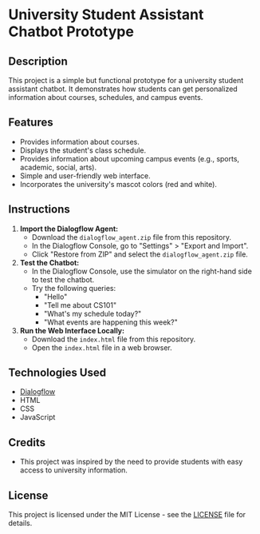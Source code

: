 # University Student Assistant Chatbot Prototype

## Description

This project is a simple but functional prototype for a university student assistant chatbot. It demonstrates how students can get personalized information about courses, schedules, and campus events.

## Features

*   Provides information about courses.
*   Displays the student's class schedule.
*   Provides information about upcoming campus events (e.g., sports, academic, social, arts).
*   Simple and user-friendly web interface.
*   Incorporates the university's mascot colors (red and white).

## Instructions

1.  **Import the Dialogflow Agent:**
    *   Download the `dialogflow_agent.zip` file from this repository.
    *   In the Dialogflow Console, go to "Settings" > "Export and Import".
    *   Click "Restore from ZIP" and select the `dialogflow_agent.zip` file.
2.  **Test the Chatbot:**
    *   In the Dialogflow Console, use the simulator on the right-hand side to test the chatbot.
    *   Try the following queries:
        *   "Hello"
        *   "Tell me about CS101"
        *   "What's my schedule today?"
        *   "What events are happening this week?"
3.  **Run the Web Interface Locally:**
    *   Download the `index.html` file from this repository.
    *   Open the `index.html` file in a web browser.

## Technologies Used

*   [Dialogflow](https://dialogflow.cloud.google.com/)
*   HTML
*   CSS
*   JavaScript

## Credits

*   This project was inspired by the need to provide students with easy access to university information.

## License

This project is licensed under the MIT License - see the [LICENSE](LICENSE) file for details.
